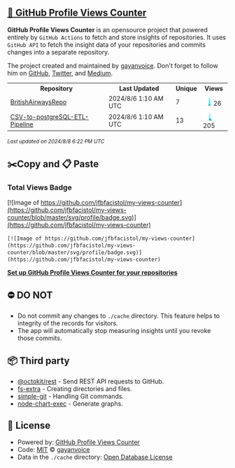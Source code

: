 ## [🚀 GitHub Profile Views Counter](https://github.com/gayanvoice/github-profile-views-counter)
**GitHub Profile Views Counter** is an opensource project that powered entirely by  `GitHub Actions` to fetch and store insights of repositories.
It uses `GitHub API` to fetch the insight data of your repositories and commits changes into a separate repository.

The project created and maintained by [gayanvoice](https://github.com/gayanvoice). Don't forget to follow him on [GitHub](https://github.com/gayanvoice), [Twitter](https://twitter.com/gayanvoice), and [Medium](https://gayanvoice.medium.com/).

<table>
	<tr>
		<th>
			Repository
		</th>
		<th>
			Last Updated
		</th>
		<th>
			Unique
		</th>
		<th>
			Views
		</th>
	</tr>
	<tr>
		<td>
			<a href="https://github.com/jfbfacistol/my-views-counter/tree/master/readme/777208957/year.md">
				BritishAirwaysRepo
			</a>
		</td>
		<td>
			2024/8/6 1:10 AM UTC
		</td>
		<td>
			7
		</td>
		<td>
			<img alt="Response time graph" src="https://github.com/jfbfacistol/my-views-counter/raw/master/graph/777208957/small/year.png" height="20"> 26
		</td>
	</tr>
	<tr>
		<td>
			<a href="https://github.com/jfbfacistol/my-views-counter/tree/master/readme/794605585/year.md">
				CSV-to-postgreSQL-ETL-Pipeline
			</a>
		</td>
		<td>
			2024/8/6 1:10 AM UTC
		</td>
		<td>
			13
		</td>
		<td>
			<img alt="Response time graph" src="https://github.com/jfbfacistol/my-views-counter/raw/master/graph/794605585/small/year.png" height="20"> 205
		</td>
	</tr>
</table>

<small><i>Last updated on 2024/8/8 6:22 PM UTC</i></small>

## ✂️Copy and 📋 Paste
### Total Views Badge
[![Image of https://github.com/jfbfacistol/my-views-counter](https://github.com/jfbfacistol/my-views-counter/blob/master/svg/profile/badge.svg)](https://github.com/jfbfacistol/my-views-counter)

```readme
[![Image of https://github.com/jfbfacistol/my-views-counter](https://github.com/jfbfacistol/my-views-counter/blob/master/svg/profile/badge.svg)](https://github.com/jfbfacistol/my-views-counter)
```
[**Set up GitHub Profile Views Counter for your repositories**](https://github.com/gayanvoice/github-profile-views-counter)
## ⛔ DO NOT
- Do not commit any changes to `./cache` directory. This feature helps to integrity of the records for visitors.
- The app will automatically stop measuring insights until you revoke those commits.
## 📦 Third party

- [@octokit/rest](https://www.npmjs.com/package/@octokit/rest) - Send REST API requests to GitHub.
- [fs-extra](https://www.npmjs.com/package/fs-extra) - Creating directories and files.
- [simple-git](https://www.npmjs.com/package/simple-git) - Handling Git commands.
- [node-chart-exec](https://www.npmjs.com/package/node-chart-exec) - Generate graphs.
## 📄 License
- Powered by: [GitHub Profile Views Counter](https://github.com/gayanvoice/github-profile-views-counter)
- Code: [MIT](./LICENSE) © [gayanvoice](https://github.com/gayanvoice)
- Data in the `./cache` directory: [Open Database License](https://opendatacommons.org/licenses/odbl/1-0/)